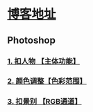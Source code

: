 # [博客地址](https://norvca.github.io/Design/)

## Photoshop
### [1. 扣人物 【主体功能】](https://norvca.github.io/Design/#/posts/1)
### [2. 颜色调整【色彩范围】](https://norvca.github.io/Design/#/posts/2)
### [3. 扣景别 【RGB通道】](https://norvca.github.io/Design/#/posts/3)
